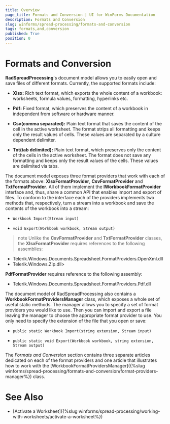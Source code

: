 ```yaml
---
title: Overview
page_title: Formats and Conversion | UI for WinForms Documentation
description: Formats and Conversion
slug: winforms/spread-processing/formats-and-conversion
tags: formats,and,conversion
published: True
position: 0
---
```


# Formats and Conversion

__RadSpreadProcessing__'s document model allows you to easily open and save files of different formats. Currently, the supported formats include:

* __Xlsx:__ Rich text format, which exports the whole content of a workbook: worksheets, formula values, formatting, hyperlinks etc.

* __Pdf:__ Fixed format, which preserves the content of a workbook in independent from software or hardware manner.

* __Csv(comma separated):__ Plain text format that saves the content of the cell in the active worksheet. The format strips all formatting and keeps only the result values of cells. These values are separated by a culture dependent delimiter.

* __Txt(tab delimited):__ Plain text format, which preserves only the content of the cells in the active worksheet. The format does not save any formatting and keeps only the result values of the cells. These values are delimited via tabs.

The document model exposes three format providers that work with each of the formats above: __XlsxFormatProvider__, __CsvFormatProvider__ and __TxtFormatProvider__. All of them implement the __IWorkbookFormatProvider__ interface and, thus, share a common API that enables import and export of files. To conform to the interface each of the providers implements two methods that, respectively, turn a stream into a workbook and save the contents of the workbook into a stream:

* `Workbook Import(Stream input)`

* `void Export(Workbook workbook, Stream output)`

>note Unlike the __CsvFormatProvider__ and __TxtFormatProvider__ classes, the __XlsxFormatProvider__ requires references to the following assemblies:
>
* Telerik.Windows.Documents.Spreadsheet.FormatProviders.OpenXml.dll
* Telerik.Windows.Zip.dll> 
>
__PdfFormatProvider__ requires reference to the following assembly:
* Telerik.Windows.Documents.Spreadsheet.FormatProviders.Pdf.dll

The document model of RadSpreadProcessing also contains a __WorkbookFormatProvidersManager__ class, which exposes a whole set of useful static methods. The manager allows you to specify a set of format providers you would like to use. Then you can import and export a file leaving the manager to choose the appropriate format provider to use. You only need to specify the extension of the file that you open or save:

* `public static Workbook Import(string extension, Stream input)`

* `public static void Export(Workbook workbook, string extension, Stream output)`

The *Formats and Conversion* section contains three separate articles dedicated on each of the format providers and one article that illustrates how to work with the [WorkbookFormatProvidersManager]({%slug winforms/spread-processing/formats-and-conversion/format-providers-manager%}) class.

# See Also

* [Activate a Worksheet]({%slug winforms/spread-processing/working-with-worksheets/activate-a-worksheet%})
